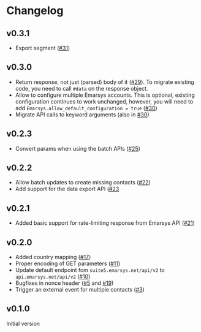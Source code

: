 # Changelog

## v0.3.1

* Export segment ([#31](https://github.com/Absolventa/emarsys-rb/pull/31))

## v0.3.0

* Return response, not just (parsed) body of it ([#29](https://github.com/Absolventa/emarsys-rb/pull/29)). To migrate existing code, you need to call `#data` on the
response object.
* Allow to configure multiple Emarsys accounts. This is optional, existing configuration continues to work unchanged, however, you will need to add `Emarsys.allow_default_configuration = true` ([#30](https://github.com/Absolventa/emarsys-rb/pull/30))
* Migrate API calls to keyword arguments (also in [#30](https://github.com/Absolventa/emarsys-rb/pull/30))

## v0.2.3

* Convert params when using the batch APIs ([#25](https://github.com/Absolventa/emarsys-rb/pull/25))

## v0.2.2

* Allow batch updates to create missing contacts ([#22](https://github.com/Absolventa/emarsys-rb/pull/22))
* Add support for the data export API ([#23]((https://github.com/Absolventa/emarsys-rb/pull/23))

## v0.2.1

* Added basic support for rate-limiting response from Emarsys API ([#21](https://github.com/Absolventa/emarsys-rb/pull/21))

## v0.2.0
* Added country mapping ([#17](https://github.com/Absolventa/emarsys-rb/pull/17))
* Proper encoding of GET parameters ([#11](https://github.com/Absolventa/emarsys-rb/pull/11))
* Update default endpoint fom `suite5.emarsys.net/api/v2` to `api.emarsys.net/api/v2` ([#10](https://github.com/Absolventa/emarsys-rb/pull/10))
* Bugfixes in nonce header ([#5](https://github.com/Absolventa/emarsys-rb/pull/5) and [#19](https://github.com/Absolventa/emarsys-rb/pull/19))
* Trigger an external event for multiple contacts ([#3](https://github.com/Absolventa/emarsys-rb/pull/3))

## v0.1.0

Initial version
